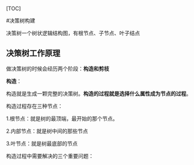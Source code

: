 [TOC]

#决策树构建

决策树一个树状逻辑结构图，有根节点、子节点、叶子结点

## 决策树工作原理

做决策树的时候会经历两个阶段：**构造和剪枝**

**构造**：

构造就是生成一颗完整的决策树。**构造的过程就是选择什么属性成为节点的过程**。

构造过程存在三种节点：

1.根节点：就是树的最顶端，最开始的那个节点。

2.内部节点：就是树中间的那些节点

3.叶节点：就是树最底部的节点

构造过程中需要解决的三个重要问题：